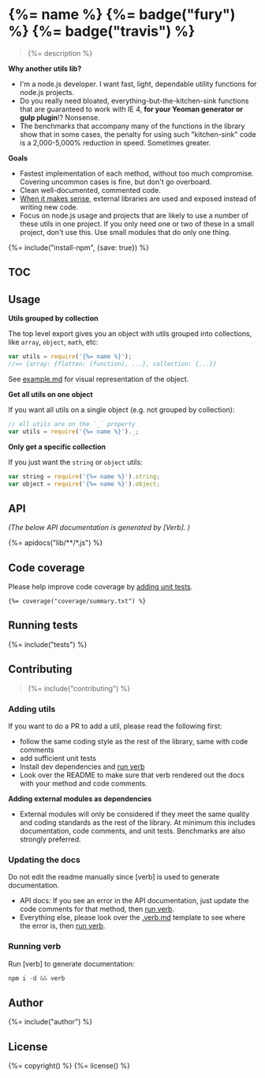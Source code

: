 # {%= name %} {%= badge("fury") %} {%= badge("travis") %}

> {%= description %}

**Why another utils lib?**

  - I'm a node.js developer. I want fast, light, dependable utility functions for node.js projects. 
  - Do you really need bloated, everything-but-the-kitchen-sink functions that are guaranteed to work with IE 4, **for your Yeoman generator or gulp plugin**!? Nonsense. 
  - The benchmarks that accompany many of the functions in the library show that in some cases, the penalty for using such "kitchen-sink" code is a 2,000-5,000% reduction in speed. Sometimes greater.

**Goals**

  - Fastest implementation of each method, without too much compromise. Covering uncommon cases is fine, but don't go overboard.
  - Clean well-documented, commented code.
  - [When it makes sense](#adding-utils), external libraries are used and exposed instead of writing new code. 
  - Focus on node.js usage and projects that are likely to use a number of these utils in one project. If you only need one or two of these in a small project, don't use this. Use small modules that do only one thing.

{%= include("install-npm", {save: true}) %}

## TOC

<!-- toc -->

## Usage

**Utils grouped by collection**

The top level export gives you an object with utils grouped into collections, like `array`, `object`, `math`, etc:

```js
var utils = require('{%= name %}');
//=> {array: {flatten: [function], ...}, collection: {...}}
```

See [example.md](./example.md) for visual representation of the object.


**Get all utils on one object**

If you want all utils on a single object (e.g. not grouped by collection):

```js
// all utils are on the `_` property
var utils = require('{%= name %}')._;
```

**Only get a specific collection**

If you just want the `string` or `object` utils:

```js
var string = require('{%= name %}').string;
var object = require('{%= name %}').object;
```


<!-- ## Code links 
These links take you to the code for each function. There are currently {%%= codelinks('lib/', 'utils in 7 sub-categories:') %} -->

## API

_(The below API documentation is generated by [Verb]. )_

{%= apidocs("lib/**/*.js") %}

## Code coverage

Please help improve code coverage by [adding unit tests](#contributing).

```
{%= coverage("coverage/summary.txt") %}
```

## Running tests
{%= include("tests") %}

## Contributing
> {%= include("contributing") %}

### Adding utils

If you want to do a PR to add a util, please read the following first:
 
  - follow the same coding style as the rest of the library, same with code comments
  - add sufficient unit tests
  - Install dev dependencies and [run verb](#running-verb)
  - Look over the README to make sure that verb rendered out the docs with your method and code comments.

**Adding external modules as dependencies**

  - External modules will only be considered if they meet the same quality and coding standards as the rest of the library. At minimum this includes documentation, code comments, and unit tests. Benchmarks are also strongly preferred.

### Updating the docs

Do not edit the readme manually since [verb] is used to generate documentation. 

  - API docs: If you see an error in the API documentation, just update the code comments for that method, then [run verb](#running-verb).
  - Everything else, please look over the [.verb.md](./.verb.md) template to see where the error is, then [run verb](#running-verb).


### Running verb

Run [verb] to generate documentation:

```js
npm i -d && verb
```

## Author
{%= include("author") %}

## License
{%= copyright() %}
{%= license() %}


<!-- deps:mocha jshint-stylish -->
